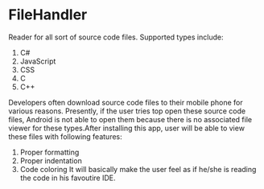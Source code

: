 FileHandler
===========
Reader for all sort of source code files. Supported types include:
  1. C#
  2. JavaScript
  3. CSS
  4. C
  5. C++

Developers often download source code files to their mobile phone for various reasons. Presently, if the user tries top open 
these source code files, Android is not able to open them because there is no associated file viewer for these types.After 
installing this app, user will be able to view these files with following features:
  1. Proper formatting
  2. Proper indentation
  3. Code coloring
It will basically make the user feel as if he/she is reading the code in his favoutire IDE.


